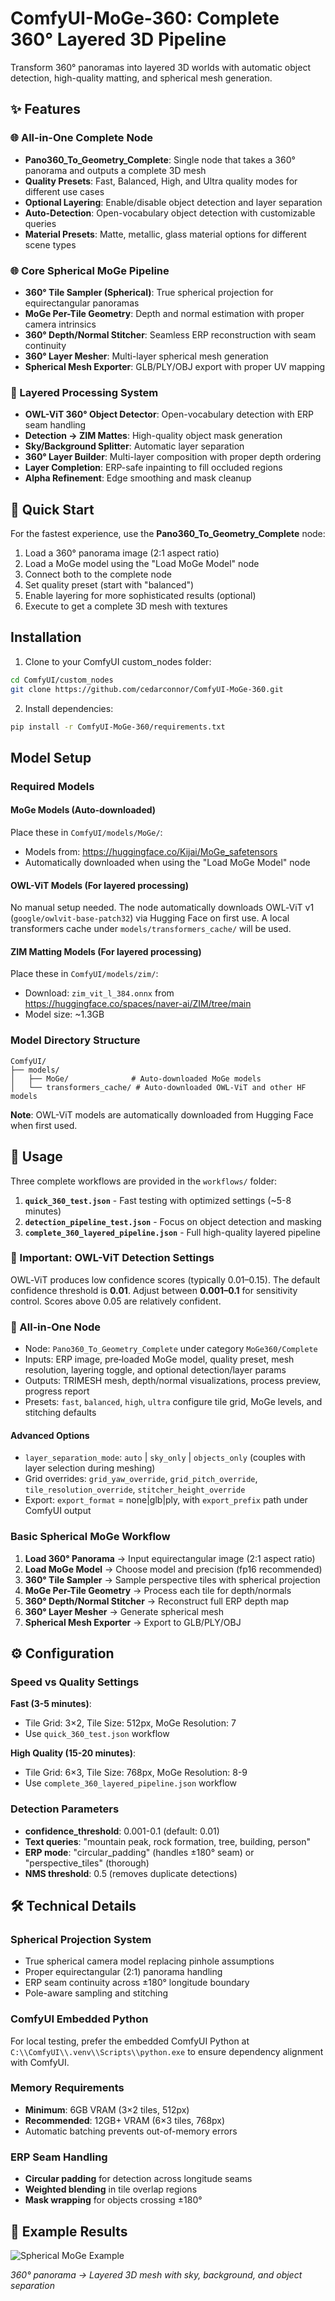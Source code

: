 # ComfyUI-MoGe-360: Complete 360° Layered 3D Pipeline

Transform 360° panoramas into layered 3D worlds with automatic object detection, high-quality matting, and spherical mesh generation.

## ✨ Features

### 🌐 All-in-One Complete Node
- **Pano360_To_Geometry_Complete**: Single node that takes a 360° panorama and outputs a complete 3D mesh
- **Quality Presets**: Fast, Balanced, High, and Ultra quality modes for different use cases
- **Optional Layering**: Enable/disable object detection and layer separation
- **Auto-Detection**: Open-vocabulary object detection with customizable queries
- **Material Presets**: Matte, metallic, glass material options for different scene types

### 🌐 Core Spherical MoGe Pipeline
- **360° Tile Sampler (Spherical)**: True spherical projection for equirectangular panoramas
- **MoGe Per-Tile Geometry**: Depth and normal estimation with proper camera intrinsics  
- **360° Depth/Normal Stitcher**: Seamless ERP reconstruction with seam continuity
- **360° Layer Mesher**: Multi-layer spherical mesh generation
- **Spherical Mesh Exporter**: GLB/PLY/OBJ export with proper UV mapping

### 🎯 Layered Processing System
- **OWL-ViT 360° Object Detector**: Open-vocabulary detection with ERP seam handling
- **Detection → ZIM Mattes**: High-quality object mask generation  
- **Sky/Background Splitter**: Automatic layer separation
- **360° Layer Builder**: Multi-layer composition with proper depth ordering
- **Layer Completion**: ERP-safe inpainting to fill occluded regions
- **Alpha Refinement**: Edge smoothing and mask cleanup

## 🚀 Quick Start

For the fastest experience, use the **Pano360_To_Geometry_Complete** node:

1. Load a 360° panorama image (2:1 aspect ratio)
2. Load a MoGe model using the "Load MoGe Model" node
3. Connect both to the complete node
4. Set quality preset (start with "balanced")
5. Enable layering for more sophisticated results (optional)
6. Execute to get a complete 3D mesh with textures

## Installation

1. Clone to your ComfyUI custom_nodes folder:
```bash
cd ComfyUI/custom_nodes
git clone https://github.com/cedarconnor/ComfyUI-MoGe-360.git
```

2. Install dependencies:
```bash
pip install -r ComfyUI-MoGe-360/requirements.txt
```

## Model Setup

### Required Models

#### MoGe Models (Auto-downloaded)
Place these in `ComfyUI/models/MoGe/`:
- Models from: https://huggingface.co/Kijai/MoGe_safetensors
- Automatically downloaded when using the "Load MoGe Model" node

#### OWL-ViT Models (For layered processing)
No manual setup needed. The node automatically downloads OWL‑ViT v1 (`google/owlvit-base-patch32`) via Hugging Face on first use. A local transformers cache under `models/transformers_cache/` will be used.

#### ZIM Matting Models (For layered processing)
Place these in `ComfyUI/models/zim/`:
- Download: `zim_vit_l_384.onnx` from https://huggingface.co/spaces/naver-ai/ZIM/tree/main
- Model size: ~1.3GB

### Model Directory Structure
```
ComfyUI/
├── models/
│   ├── MoGe/              # Auto-downloaded MoGe models
│   └── transformers_cache/ # Auto-downloaded OWL-ViT and other HF models
```

**Note**: OWL-ViT models are automatically downloaded from Hugging Face when first used.

## 🚀 Usage

Three complete workflows are provided in the `workflows/` folder:

1. **`quick_360_test.json`** - Fast testing with optimized settings (~5-8 minutes)
2. **`detection_pipeline_test.json`** - Focus on object detection and masking
3. **`complete_360_layered_pipeline.json`** - Full high-quality layered pipeline

### 🎯 Important: OWL-ViT Detection Settings

OWL‑ViT produces low confidence scores (typically 0.01–0.15). The default confidence threshold is **0.01**. Adjust between **0.001–0.1** for sensitivity control. Scores above 0.05 are relatively confident.

### 🧩 All‑in‑One Node

- Node: `Pano360_To_Geometry_Complete` under category `MoGe360/Complete`
- Inputs: ERP image, pre‑loaded MoGe model, quality preset, mesh resolution, layering toggle, and optional detection/layer params
- Outputs: TRIMESH mesh, depth/normal visualizations, process preview, progress report
- Presets: `fast`, `balanced`, `high`, `ultra` configure tile grid, MoGe levels, and stitching defaults

#### Advanced Options
- `layer_separation_mode`: `auto` | `sky_only` | `objects_only` (couples with layer selection during meshing)
- Grid overrides: `grid_yaw_override`, `grid_pitch_override`, `tile_resolution_override`, `stitcher_height_override`
- Export: `export_format` = none|glb|ply, with `export_prefix` path under ComfyUI output

### Basic Spherical MoGe Workflow

1. **Load 360° Panorama** → Input equirectangular image (2:1 aspect ratio)
2. **Load MoGe Model** → Choose model and precision (fp16 recommended)
3. **360° Tile Sampler** → Sample perspective tiles with spherical projection
4. **MoGe Per-Tile Geometry** → Process each tile for depth/normals
5. **360° Depth/Normal Stitcher** → Reconstruct full ERP depth map
6. **360° Layer Mesher** → Generate spherical mesh
7. **Spherical Mesh Exporter** → Export to GLB/PLY/OBJ

## ⚙️ Configuration

### Speed vs Quality Settings

**Fast (3-5 minutes)**:
- Tile Grid: 3×2, Tile Size: 512px, MoGe Resolution: 7
- Use `quick_360_test.json` workflow

**High Quality (15-20 minutes)**:
- Tile Grid: 6×3, Tile Size: 768px, MoGe Resolution: 8-9
- Use `complete_360_layered_pipeline.json` workflow

### Detection Parameters
- **confidence_threshold**: 0.001-0.1 (default: 0.01)
- **Text queries**: "mountain peak, rock formation, tree, building, person"
- **ERP mode**: "circular_padding" (handles ±180° seam) or "perspective_tiles" (thorough)
- **NMS threshold**: 0.5 (removes duplicate detections)

## 🛠️ Technical Details

### Spherical Projection System
- True spherical camera model replacing pinhole assumptions  
- Proper equirectangular (2:1) panorama handling
- ERP seam continuity across ±180° longitude boundary
- Pole-aware sampling and stitching

### ComfyUI Embedded Python

For local testing, prefer the embedded ComfyUI Python at `C:\\ComfyUI\\.venv\\Scripts\\python.exe` to ensure dependency alignment with ComfyUI.

### Memory Requirements
- **Minimum**: 6GB VRAM (3×2 tiles, 512px)
- **Recommended**: 12GB+ VRAM (6×3 tiles, 768px)
- Automatic batching prevents out-of-memory errors

### ERP Seam Handling
- **Circular padding** for detection across longitude seams
- **Weighted blending** in tile overlap regions
- **Mask wrapping** for objects crossing ±180°

## 🎥 Example Results

![Spherical MoGe Example](example_workflows/moge_example.png)

*360° panorama → Layered 3D mesh with sky, background, and object separation*
